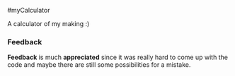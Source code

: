 #myCalculator

A calculator of my making :)

### Feedback

**Feedback** is much **appreciated** since it was really hard to come up with the
code and maybe there are still some possibilities for a mistake.
